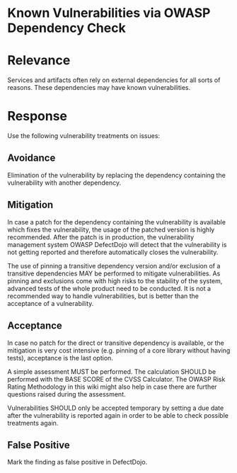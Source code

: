 # Known Vulnerabilities via OWASP Dependency Check

# Relevance
Services and artifacts often rely on external dependencies for all sorts of reasons. These dependencies may have known vulnerabilities.

# Response
Use the following vulnerability treatments on issues:

## Avoidance
Elimination of the vulnerability by replacing the dependency containing the vulnerability with another dependency.

## Mitigation
In case a patch for the dependency containing the vulnerability is available which fixes the vulnerability, the usage of the patched version is highly recommended. After the patch is in production, the vulnerability management system OWASP DefectDojo will detect that the vulnerability is not getting reported and therefore automatically closes the vulnerability.

The use of pinning a transitive dependency version and/or exclusion of a transitive dependencies MAY be performed to mitigate vulnerabilities. As pinning and exclusions come with high risks to the stability of the system, advanced tests of the whole product need to be conducted. It is not a recommended way to handle vulnerabilities, but is better than the acceptance of a vulnerability.

## Acceptance
In case no patch for the direct or transitive dependency is available, or the mitigation is very cost intensive (e.g. pinning of a core library without having tests), acceptance is the last option.

A simple assessment MUST be performed. The calculation SHOULD be performed with the BASE SCORE of the CVSS Calculator. The OWASP Risk Rating Methodology in this wiki might also help in case there are further questions raised during the assessment.

Vulnerabilities SHOULD only be accepted temporary by setting a due date after the vulnerability is reported again in order to be able to check possible treatments again.

## False Positive
Mark the finding as false positive in DefectDojo.